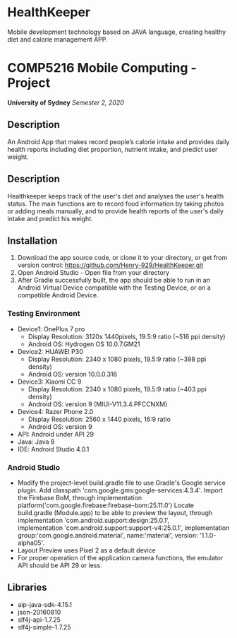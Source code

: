 # HealthKeeper
Mobile development technology based on JAVA language, creating healthy diet and calorie management APP.

# COMP5216 Mobile Computing - Project
**University of Sydney**
*Semester 2, 2020*

## Description
An Android App that makes record people’s calorie intake and provides daily health reports including diet proportion, nutrient intake, and predict user weight.

## Description
Healthkeeper keeps track of the user's diet and analyses the user's health status. The main functions are to record food information by taking photos or adding  meals manually, and to provide health reports of the user's daily intake and predict his weight.

## Installation
1. Download the app source code, or clone it to your directory, or get from version control: https://github.com/Henry-929/HealthKeeper.git
2. Open Android Studio - Open file from your directory
3. After Gradle successfully built, the app should be able to run in an Android Virtual Device compatible with the Testing Device, or on a compatible Android Device.

### Testing Environment
- Device1: OnePlus 7 pro
    - Display Resolution: 3120x 1440pixels, 19.5:9 ratio (~516 ppi density)
    - Android OS: Hydrogen OS 10.0.7.GM21
- Device2: HUAWEI P30
    - Display Resolution: 2340 x 1080 pixels, 19.5:9 ratio (~398 ppi density)
    - Android OS: version 10.0.0.316
- Device3: Xiaomi CC 9 
    - Display Resolution: 2340 x 1080 pixels, 19.5:9 ratio (~403 ppi density)
    - Android OS: version 9 (MIUI-V11.3.4.PFCCNXM)
- Device4: Razer Phone 2.0
    - Display Resolution: 2560 x 1440 pixels, 16:9 ratio
    - Android OS: version 9
- API: Android under API 29
- Java: Java 8
- IDE: Android Studio 4.0.1

### Android Studio
- Modify the project-level build.gradle file to use Gradle's Google service plugin. 
Add classpath 'com.google.gms:google-services:4.3.4'. 
Import the Firebase BoM, through
implementation platform('com.google.firebase:firebase-bom:25.11.0')
Locate build.gradle (Module.app) to be able to preview the layout, through implementation 'com.android.support:design:25.0.1’,  
implementation 'com.android.support:support-v4:25.0.1',
implementation group:'com.google.android.material', name:'material', version: '1.1.0-alpha05'.
- Layout Preview uses Pixel 2 as a default device
- For proper operation of the application camera functions, the emulator API should be API 29 or less.

## Libraries
- aip-java-sdk-4.15.1
- json-20160810
- slf4j-api-1.7.25
- slf4j-simple-1.7.25
